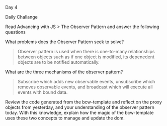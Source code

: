 Day 4

Daily Challange

Read Advancing with JS > The Observer Pattern and answer the following questions

What problems does the Observer Pattern seek to solve? 
> Observer pattern is used when there is one-to-many relationships between objects such as if one object is modified, its depenedent objects are to be notified automatically. 

What are the three mechanisms of the observer pattern?
>Subscribe which adds new observable events, unsubscribe which removes observable events, and
broadcast which will execute all events with bound data.

Review the code generated from the bcw-template and reflect on the proxy objects from yesterday, and your understanding of the observer pattern today. With this knowledge, explain how the magic of the bcw-template uses these two concepts to manage and update the dom.
>